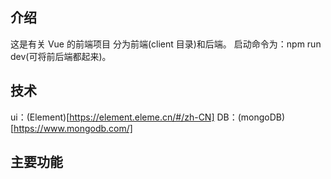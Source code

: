 ## 介绍

这是有关 Vue 的前端项目
分为前端(client 目录)和后端。
启动命令为：npm run dev(可将前后端都起来)。

## 技术

ui：(Element)[https://element.eleme.cn/#/zh-CN]
DB：(mongoDB)[https://www.mongodb.com/]

## 主要功能

